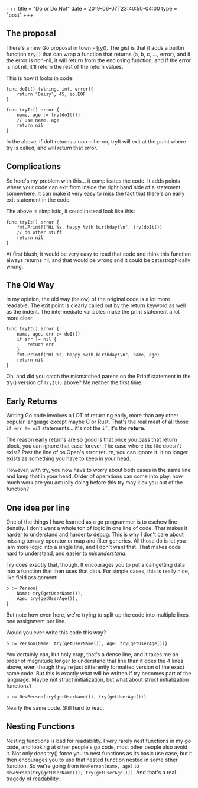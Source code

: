 +++
title = "Do or Do Not"
date = 2019-06-07T23:40:50-04:00
type = "post"
+++
## The proposal

There's a new Go proposal in town - [try()](https://github.com/golang/go/issues/32437).  The gist is that it adds a builtin function `try()` that can wrap a function that returns (a, b, c, ..., error), and if the error is non-nil, it will return from the enclosing function, and if the error is not nil, it'll return the rest of the return values.

This is how it looks in code:

```
func doIt() (string, int, error){
    return "Daisy", 45, io.EOF
}

func tryIt() error {
    name, age := try(doIt())
    // use name, age
    return nil
}
```

In the above, if doIt returns a non-nil error, tryIt will exit at the point where try is called, and will return that error.

## Complications

So here's my problem with this... it complicates the code. It adds points where your code can exit from inside the right hand side of a statement somewhere. It can make it very easy to miss the fact that there's an early exit statement in the code.

The above is simplistic, it could instead look like this:

```
func tryIt() error {
    fmt.Printf("Hi %s, happy %vth birthday!\n", try(doIt())
    // do other stuff
    return nil
}
```

At first blush, it would be very easy to read that code and think this function
always returns nil, and that would be wrong and it could be catastrophically
wrong. 

## The Old Way

In my opinion, the old way (below) of the original code is a lot more readable. The exit point is clearly called out by the return keyword as well as the indent. The intermediate variables make the print statement a lot more clear.

```
func tryIt() error {
    name, age, err := doIt()
    if err != nil {
        return err
    }
    fmt.Printf("Hi %s, happy %vth birthday!\n", name, age)
    return nil
}
```

Oh, and did you catch the mismatched parens on the Printf statement in the try() version of `tryIt()` above?  Me neither the first time.

## Early Returns

Writing Go code involves a LOT of returning early, more than any other popular language except maybe C or Rust. That's the real meat of all those `if err != nil` statements... it's not the `if`, it's the **return**.

The reason early returns are so good is that once you pass that return block, you can ignore that case forever. The case where the file doesn't exist? Past the line of os.Open's error return, you can ignore it. It no longer exists as something you have to keep in your head. 

However, with try, you now have to worry about both cases in the same line and keep that in your head. Order of operations can come into play, how much work are you actually doing before this try may kick you out of the function?

## One idea per line

One of the things I have learned as a go programmer is to eschew line density.  I don't want a whole ton of logic in one line of code. That makes it harder to understand and harder to debug.  This is why I don't care about missing ternary operator or map and filter generics. All those do is let you jam more logic into a single line, and I don't want that. That makes code hard to understand, and easier to *misunderstand*.

Try does exactly that, though.  It encourages you to put a call getting data into a function that then uses that data.  For simple cases, this is really nice, like field assignment:

```
p := Person{
    Name: try(getUserName()),
    Age: try(getUserAge()),
}
```

But note how even here, we're trying to split up the code into multiple lines, one assignment per line. 

Would you ever write this code this way?

```
p := Person{Name: try(getUserName()), Age: try(getUserAge())}
```

You certainly can, but holy crap, that's a dense line, and it takes me an order of magnitude longer to understand that line than it does the 4 lines above, even though they're just differently formatted version of the exact same code.  But this is exactly what will be written if try becomes part of the language.  Maybe not struct initialization, but what about struct initialization functions?  

```
p := NewPerson(try(getUserName()), try(getUserAge()))
```

Nearly the same code.  Still hard to read.

## Nesting Functions

Nesting functions is bad for readability. I *very* rarely nest functions in my go code, and looking at other people's go code, most other people also avoid it.  Not only does try() force you to nest functions as its basic use case, but it then encourages you to use that nested function nested in some other function.  So we're going from `NewPerson(name, age)` to `NewPerson(try(getUserName()), try(getUserAge()))`. And that's a real tragedy of readability.


